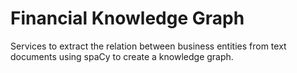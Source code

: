 # Financial Knowledge Graph

Services to extract the relation between business entities from text documents using spaCy to create a knowledge graph.
